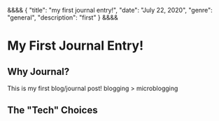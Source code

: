 &&&&
{
"title": "my first journal entry!",
"date": "July 22, 2020",
"genre": "general",
"description": "first"
}
&&&&

# My First Journal Entry!

## Why Journal?

This is my first blog/journal post!
blogging > microblogging

## The "Tech" Choices
